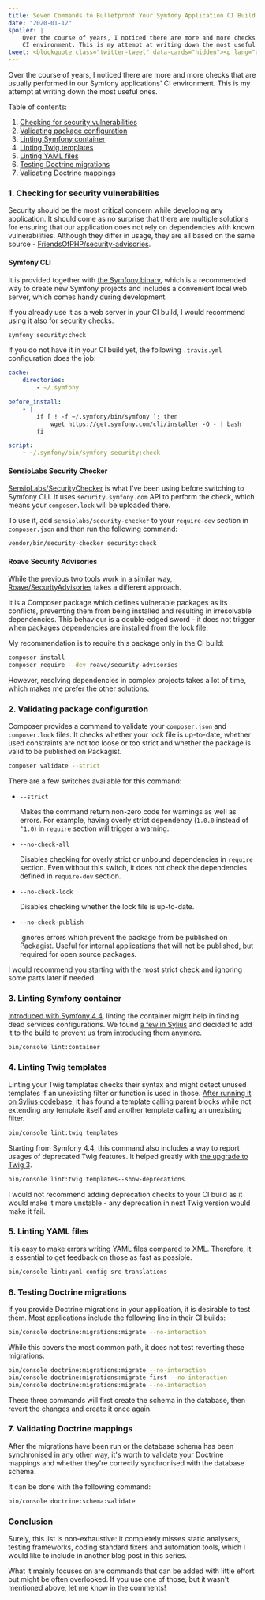 ```yaml
---
title: Seven Commands to Bulletproof Your Symfony Application CI Build 
date: "2020-01-12"
spoiler: |
    Over the course of years, I noticed there are more and more checks that are usually performed in our Symfony applications'
    CI environment. This is my attempt at writing down the most useful ones.
tweet: <blockquote class="twitter-tweet" data-cards="hidden"><p lang="en" dir="ltr">Over the course of years, I noticed there are more and more checks that are usually performed in our <a href="https://twitter.com/hashtag/symfony?src=hash&amp;ref_src=twsrc%5Etfw">#symfony</a> applications’ CI environment. This is my attempt at writing down the most useful ones. <a href="https://t.co/XGJF0jTd13">https://t.co/XGJF0jTd13</a></p>&mdash; Kamil Kokot (@pamilme) <a href="https://twitter.com/pamilme/status/1216661904866906114?ref_src=twsrc%5Etfw">January 13, 2020</a></blockquote> <script async src="https://platform.twitter.com/widgets.js" charset="utf-8"></script>
---
```


Over the course of years, I noticed there are more and more checks that are usually performed in our Symfony applications'
CI environment. This is my attempt at writing down the most useful ones.

Table of contents:

1. [Checking for security vulnerabilities](#1-checking-for-security-vulnerabilities)
2. [Validating package configuration](#2-validating-package-configuration)
3. [Linting Symfony container](#3-linting-symfony-container)
4. [Linting Twig templates](#4-linting-twig-templates)
5. [Linting YAML files](#5-linting-yaml-files)
6. [Testing Doctrine migrations](#6-testing-doctrine-migrations)
7. [Validating Doctrine mappings](#7-validating-doctrine-mappings)

### 1. Checking for security vulnerabilities

Security should be the most critical concern while developing any application. It should come as no surprise that there are 
multiple solutions for ensuring that our application does not rely on dependencies with known vulnerabilities.
Although they differ in usage, they are all based on the same source - [FriendsOfPHP/security-advisories][fop-security-advisories].

#### Symfony CLI

It is provided together with [the Symfony binary][symfony-binary], which is a recommended way to create new Symfony projects and includes
a convenient local web server, which comes handy during development. 

If you already use it as a web server in your CI build, I would recommend using it also for security checks.

```bash
symfony security:check
```

If you do not have it in your CI build yet, the following `.travis.yml` configuration does the job:

```yaml
cache:
    directories:
        - ~/.symfony

before_install:
    - |
        if [ ! -f ~/.symfony/bin/symfony ]; then
            wget https://get.symfony.com/cli/installer -O - | bash
        fi

script:
    - ~/.symfony/bin/symfony security:check
```

#### SensioLabs Security Checker

[SensioLabs/SecurityChecker][sensiolabs-security-checker] is what I've been using before switching to Symfony CLI. It uses `security.symfony.com` API
to perform the check, which means your `composer.lock` will be uploaded there.

To use it, add `sensiolabs/security-checker` to your `require-dev` section in `composer.json` and then run the following command:

```bash
vendor/bin/security-checker security:check
```

#### Roave Security Advisories

While the previous two tools work in a similar way, [Roave/SecurityAdvisories][roave-security-advisories] takes a different approach.

It is a Composer package which defines vulnerable packages as its conflicts, preventing them from being installed and resulting in irresolvable dependencies.
This behaviour is a double-edged sword - it does not trigger when packages dependencies are installed from the lock file.

My recommendation is to require this package only in the CI build:

```bash
composer install
composer require --dev roave/security-advisories
```

However, resolving dependencies in complex projects takes a lot of time, which makes me prefer the other solutions.

### 2. Validating package configuration

Composer provides a command to validate your `composer.json` and `composer.lock` files. It checks whether your lock file
is up-to-date, whether used constraints are not too loose or too strict and whether the package is valid to be published on Packagist.

```bash
composer validate --strict
```

There are a few switches available for this command:

 - `--strict`
    
    Makes the command return non-zero code for warnings as well as errors. 
    For example, having overly strict dependency (`1.0.0` instead of `^1.0`) in `require` section will trigger a warning.
    
 - `--no-check-all`
    
    Disables checking for overly strict or unbound dependencies in `require` section.
    Even without this switch, it does not check the dependencies defined in `require-dev` section.
    
 - `--no-check-lock`
 
    Disables checking whether the lock file is up-to-date.
    
 - `--no-check-publish`
 
    Ignores errors which prevent the package from be published on Packagist. Useful for internal applications that will
    not be published, but required for open source packages.

I would recommend you starting with the most strict check and ignoring some parts later if needed.

### 3. Linting Symfony container

[Introduced with Symfony 4.4][symfony-lint-container], linting the container might help in finding dead services configurations.
We found [a few in Sylius][sylius-lint-container] and decided to add it to the build to prevent us from introducing them anymore.

```bash
bin/console lint:container
```

### 4. Linting Twig templates

Linting your Twig templates checks their syntax and might detect unused templates if an unexisting filter or function is used in those.
[After running it on Sylius codebase][sylius-lint-twig], it has found a template calling parent blocks while not extending any template itself 
and another template calling an unexisting filter.

```bash
bin/console lint:twig templates
```

Starting from Symfony 4.4, this command also includes a way to report usages of deprecated Twig features. It helped greatly with [the upgrade
to Twig 3][sylius-lint-twig-deprecated]. 

```bash
bin/console lint:twig templates--show-deprecations
```

I would not recommend adding deprecation checks to your CI build as it would make it more unstable - any deprecation in next Twig version would make it fail.

### 5. Linting YAML files

It is easy to make errors writing YAML files compared to XML. Therefore, it is essential to get feedback on those as fast as possible.

```bash
bin/console lint:yaml config src translations
```

### 6. Testing Doctrine migrations

If you provide Doctrine migrations in your application, it is desirable to test them. Most applications include the following
line in their CI builds:

```bash
bin/console doctrine:migrations:migrate --no-interaction
```

While this covers the most common path, it does not test reverting these migrations.

```bash
bin/console doctrine:migrations:migrate --no-interaction
bin/console doctrine:migrations:migrate first --no-interaction
bin/console doctrine:migrations:migrate --no-interaction
```

These three commands will first create the schema in the database, then revert the changes and create it once again.

### 7. Validating Doctrine mappings

After the migrations have been run or the database schema has been synchronised in any other way, it's worth to validate
your Doctrine mappings and whether they're correctly synchronised with the database schema. 

It can be done with the following command:

```bash
bin/console doctrine:schema:validate
```

### Conclusion

Surely, this list is non-exhaustive: it completely misses static analysers, testing frameworks, coding standard fixers and automation tools,
which I would like to include in another blog post in this series.

What it mainly focuses on are commands that can be added with little effort but might be often overlooked. If you use one of those,
but it wasn't mentioned above, let me know in the comments!

[fop-security-advisories]: https://github.com/FriendsOfPHP/security-advisories
[roave-security-advisories]: https://github.com/Roave/SecurityAdvisories
[sensiolabs-security-checker]: https://github.com/sensiolabs/security-checker
[sylius-lint-container]: https://github.com/Sylius/Sylius/pull/10926
[sylius-lint-twig-deprecated]: https://github.com/Sylius/Sylius/pull/10955
[sylius-lint-twig]: https://github.com/Sylius/Sylius/pull/8056
[symfony-binary]: https://symfony.com/download
[symfony-lint-container]: https://symfony.com/blog/new-in-symfony-4-4-service-container-linter
